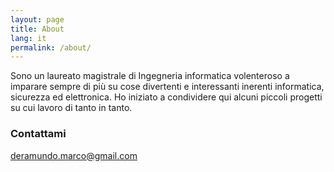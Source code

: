 ```yaml
---
layout: page
title: About
lang: it
permalink: /about/
---
```


Sono un laureato magistrale di Ingegneria informatica volenteroso a imparare 
sempre di più su cose divertenti e interessanti inerenti informatica, sicurezza ed elettronica. 
Ho iniziato a condividere qui alcuni piccoli progetti su cui lavoro di tanto in tanto.

### Contattami

[deramundo.marco@gmail.com](mailto:deramundo.marco@gmail.com)
